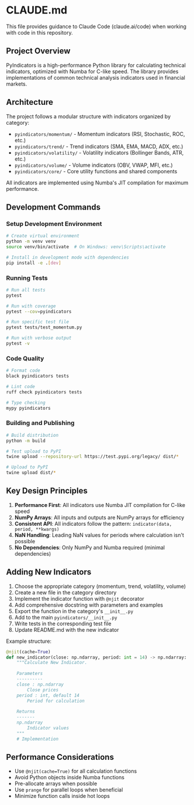 # CLAUDE.md

This file provides guidance to Claude Code (claude.ai/code) when working with code in this repository.

## Project Overview

PyIndicators is a high-performance Python library for calculating technical indicators, optimized with Numba for C-like speed. The library provides implementations of common technical analysis indicators used in financial markets.

## Architecture

The project follows a modular structure with indicators organized by category:
- `pyindicators/momentum/` - Momentum indicators (RSI, Stochastic, ROC, etc.)
- `pyindicators/trend/` - Trend indicators (SMA, EMA, MACD, ADX, etc.)
- `pyindicators/volatility/` - Volatility indicators (Bollinger Bands, ATR, etc.)
- `pyindicators/volume/` - Volume indicators (OBV, VWAP, MFI, etc.)
- `pyindicators/core/` - Core utility functions and shared components

All indicators are implemented using Numba's JIT compilation for maximum performance.

## Development Commands

### Setup Development Environment
```bash
# Create virtual environment
python -m venv venv
source venv/bin/activate  # On Windows: venv\Scripts\activate

# Install in development mode with dependencies
pip install -e .[dev]
```

### Running Tests
```bash
# Run all tests
pytest

# Run with coverage
pytest --cov=pyindicators

# Run specific test file
pytest tests/test_momentum.py

# Run with verbose output
pytest -v
```

### Code Quality
```bash
# Format code
black pyindicators tests

# Lint code
ruff check pyindicators tests

# Type checking
mypy pyindicators
```

### Building and Publishing
```bash
# Build distribution
python -m build

# Test upload to PyPI
twine upload --repository-url https://test.pypi.org/legacy/ dist/*

# Upload to PyPI
twine upload dist/*
```

## Key Design Principles

1. **Performance First**: All indicators use Numba JIT compilation for C-like speed
2. **NumPy Arrays**: All inputs and outputs are NumPy arrays for efficiency
3. **Consistent API**: All indicators follow the pattern: `indicator(data, period, **kwargs)`
4. **NaN Handling**: Leading NaN values for periods where calculation isn't possible
5. **No Dependencies**: Only NumPy and Numba required (minimal dependencies)

## Adding New Indicators

1. Choose the appropriate category (momentum, trend, volatility, volume)
2. Create a new file in the category directory
3. Implement the indicator function with `@njit` decorator
4. Add comprehensive docstring with parameters and examples
5. Export the function in the category's `__init__.py`
6. Add to the main `pyindicators/__init__.py`
7. Write tests in the corresponding test file
8. Update README.md with the new indicator

Example structure:
```python
@njit(cache=True)
def new_indicator(close: np.ndarray, period: int = 14) -> np.ndarray:
    """Calculate New Indicator.
    
    Parameters
    ----------
    close : np.ndarray
        Close prices
    period : int, default 14
        Period for calculation
        
    Returns
    -------
    np.ndarray
        Indicator values
    """
    # Implementation
```

## Performance Considerations

- Use `@njit(cache=True)` for all calculation functions
- Avoid Python objects inside Numba functions
- Pre-allocate arrays when possible
- Use `prange` for parallel loops when beneficial
- Minimize function calls inside hot loops
